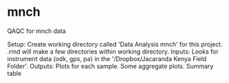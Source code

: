 # mnch
QAQC for mnch data

Setup: Create working directory called 'Data Analysis mnch' for this project.  .rmd will make a few directories within working directory.
Inputs: Looks for instrument data (odk, gps, pa) in the '/Dropbox/Jacaranda Kenya Field Folder'.
Outputs: Plots for each sample.  Some aggregate plots.  Summary table

